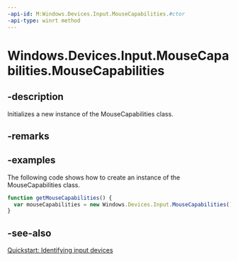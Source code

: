 ```yaml
---
-api-id: M:Windows.Devices.Input.MouseCapabilities.#ctor
-api-type: winrt method
---
```


<!-- Method syntax
public MouseCapabilities()
-->

# Windows.Devices.Input.MouseCapabilities.MouseCapabilities

## -description
Initializes a new instance of the MouseCapabilities class.

## -remarks

## -examples
The following code shows how to create an instance of the MouseCapabilities class.

```javascript
function getMouseCapabilities() {
  var mouseCapabilities = new Windows.Devices.Input.MouseCapabilities();
}

```



## -see-also
[Quickstart: Identifying input devices](/windows/uwp/design/input/identify-input-devices)
